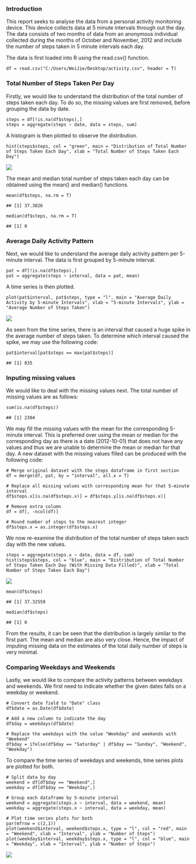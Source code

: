 ### Introduction

This report seeks to analyse the data from a personal activity
monitoring device. This device collects data at 5 minute intervals
through out the day. The data consists of two months of data from an
anonymous individual collected during the months of October and
November, 2012 and include the number of steps taken in 5 minute
intervals each day.

The data is first loaded into R using the read.csv() function.

    df = read.csv("C:/Users/WeiJie/Desktop/activity.csv", header = T)

### Total Number of Steps Taken Per Day

Firstly, we would like to understand the distribution of the total
number of steps taken each day. To do so, the missing values are first
removed, before grouping the data by date.

    steps = df[!is.na(df$steps),]
    steps = aggregate(steps ~ date, data = steps, sum)

A histogram is then plotted to observe the distribution.

    hist(steps$steps, col = "green", main = "Distribution of Total Number of Steps Taken Each Day", xlab = "Total Number of Steps Taken Each Day")

![](PA1_template_files/figure-markdown_strict/hist-1.png)

The mean and median total number of steps taken each day can be obtained
using the mean() and median() functions.

    mean(df$steps, na.rm = T)

    ## [1] 37.3826

    median(df$steps, na.rm = T)

    ## [1] 0

### Average Daily Activity Pattern

Next, we would like to understand the average daily activity pattern per
5-minute interval. The data is first grouped by 5-minute interval.

    pat = df[!is.na(df$steps),]
    pat = aggregate(steps ~ interval, data = pat, mean)

A time series is then plotted.

    plot(pat$interval, pat$steps, type = "l", main = "Average Daily Activity by 5-minute Intervals", xlab = "5-minute Intervals", ylab = "Average Number of Steps Taken")

![](PA1_template_files/figure-markdown_strict/time%20series-1.png)

As seen from the time series, there is an interval that caused a huge
spike in the average number of steps taken. To determine which interval
caused the spike, we may use the following code:

    pat$interval[pat$steps == max(pat$steps)]

    ## [1] 835

### Inputing missing values

We would like to deal with the missing values next. The total number of
missing values are as follows:

    sum(is.na(df$steps))

    ## [1] 2304

We may fill the missing values with the mean for the corresponding
5-minute interval. This is preferred over using the mean or median for
the corresponding day as there is a date (2012-10-01) that does not have
any values and thus we are unable to determine the mean or median for
that day. A new dataset with the missing values filled can be produced
with the following code:

    # Merge original dataset with the steps dataframe in first section
    df = merge(df, pat, by = "interval", all.x = T)

    # Replace all missing values with corresponding mean for that 5-minute interval
    df$steps.x[is.na(df$steps.x)] = df$steps.y[is.na(df$steps.x)]

    # Remove extra column
    df = df[, -ncol(df)]

    # Round number of steps to the nearest integer
    df$steps.x = as.integer(df$steps.x)

We now re-examine the distribution of the total number of steps taken
each day with the new values.

    steps = aggregate(steps.x ~ date, data = df, sum)
    hist(steps$steps, col = "blue", main = "Distribution of Total Number of Steps Taken Each Day (With Missing Data Filled)", xlab = "Total Number of Steps Taken Each Day")

![](PA1_template_files/figure-markdown_strict/re-examine-1.png)

    mean(df$steps)

    ## [1] 37.32559

    median(df$steps)

    ## [1] 0

From the results, it can be seen that the distribution is largely
similar to the first part. The mean and median are also very close.
Hence, the impact of imputing missing data on the estimates of the total
daily number of steps is very minimal.

### Comparing Weekdays and Weekends

Lastly, we would like to compare the activity patterns between weekdays
and weekends. We first need to indicate whether the given dates falls on
a weekday or weekend.

    # Convert date field to "Date" class
    df$date = as.Date(df$date)

    # Add a new column to indicate the day
    df$day = weekdays(df$date)

    # Replace the weekdays with the value "Weekday" and weekends with "Weekend"
    df$day = ifelse(df$day == "Saturday" | df$day == "Sunday", "Weekend", "Weekday")

To compare the time series of weekdays and weekends, time series plots
are plotted for both.

    # Split data by day
    weekend = df[df$day == "Weekend",]
    weekday = df[df$day == "Weekday",]

    # Group each dataframe by 5-minute interval
    weekend = aggregate(steps.x ~ interval, data = weekend, mean)
    weekday = aggregate(steps.x ~ interval, data = weekday, mean)

    # Plot time series plots for both
    par(mfrow = c(2,1))
    plot(weekend$interval, weekend$steps.x, type = "l", col = "red", main = "Weekend", xlab = "Interval", ylab = "Number of Steps")
    plot(weekday$interval, weekday$steps.x, type = "l", col = "blue", main = "Weekday", xlab = "Interval", ylab = "Number of Steps")

![](PA1_template_files/figure-markdown_strict/plots-1.png)
